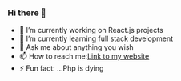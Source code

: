 ### Hi there 👋





- 🔭 I’m currently working on React.js projects
- 🌱 I’m currently learning full stack development
- 💬 Ask me about anything you wish
- 📫 How to reach me:[Link to my website](https://www.premsaiswain.github.io)
- ⚡ Fun fact: ...Php is dying 
